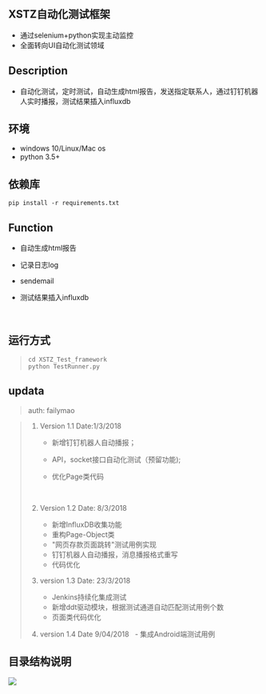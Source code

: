 ## XSTZ自动化测试框架
* 通过selenium+python实现主动监控  
* 全面转向UI自动化测试领域
## Description
* 自动化测试，定时测试，自动生成html报告，发送指定联系人，通过钉钉机器人实时播报，测试结果插入influxdb

## 环境

* windows 10/Linux/Mac os
* python 3.5+

## 依赖库

```shell
pip install -r requirements.txt
```

## Function

* 自动生成html报告

* 记录日志log

* sendemail

* 测试结果插入influxdb

  ​


## 运行方式

>  ```shell
>  cd XSTZ_Test_framework
>  python TestRunner.py
>  ```

## updata 

> auth: failymao 

> 1. Version 1.1  Date:1/3/2018
>
>    -  新增钉钉机器人自动播报；
>
>    * API，socket接口自动化测试（预留功能); 
>
>    * 优化Page类代码
>
>      ​
>
> 2. Version  1.2 Date: 8/3/2018
>
>    - 新增InfluxDB收集功能
>    - 重构Page-Object类
>    - "网页存款页面跳转"测试用例实现
>    - 钉钉机器人自动播报，消息播报格式重写
>    - 代码优化
>
> 3. version 1.3 Date: 23/3/2018
>
>    - Jenkins持续化集成测试
>    - 新增ddt驱动模块，根据测试通道自动匹配测试用例个数
>    - 页面类代码优化
> 4. version 1.4 Date 9/04/2018
>    - 集成Android端测试用例
> ​
>

## 目录结构说明



![](http://ww1.sinaimg.cn/large/8599e4cfly1fqa28qczyaj20ta0swtbe.jpg)





[^ *表示预留功能]: 
